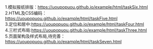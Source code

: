 1.模拟报纸排版：https://uoupopuou.github.io/example/html/taskSix.html     
2.HTML及CSS编码：https://uoupopuou.github.io/example/html/taskFive.html     
3.定位和居中:https://uoupopuou.github.io/example/html/taskFour.html    
4.三栏式布局:https://uoupopuou.github.io/example/html/taskThree.html   
5.页面架构及样式布局,待完善：https://uoupopuou.github.io/example/html/taskSeven.html
